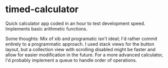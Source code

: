 # timed-calculator
Quick calculator app coded in an hour to test development speed. Implements basic arithmetic functions.

Some thoughts:
Mix of xib and programatic isn't ideal; I'd rather commit entirely to a programmatic approach. I used stack views for the button layout, but a collection view with scrolling disabled might be faster and allow for easier modification in the future. For a more advanced calculator, I'd probably implement a queue to handle order of operations.
